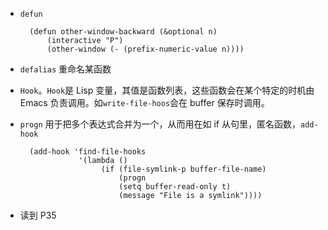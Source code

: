 * `defun`

	
		(defun other-window-backward (&optional n)
			(interactive "P")
			(other-window (- (prefix-numeric-value n))))

* `defalias` 重命名某函数

* `Hook`。`Hook`是 Lisp 变量，其值是函数列表，这些函数会在某个特定的时机由 Emacs 负责调用。如`write-file-hoos`会在 buffer 保存时调用。
* `progn` 用于把多个表达式合并为一个，从而用在如 if 从句里，匿名函数，`add-hook`
		(add-hook 'find-file-hooks 
				   '(lambda ()
						(if (file-symlink-p buffer-file-name)
							(progn
			￼				(setq buffer-read-only t)
			￼				(message "File is a symlink"))))

* 读到 P35